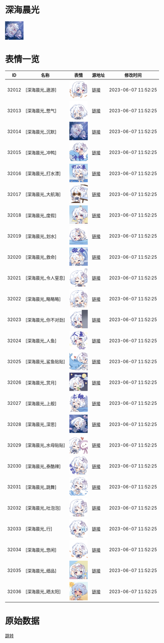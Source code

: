 # 深海晨光

<img src="./cover.png" height="60" alt="cover" />

# 表情一览

|ID|名称|表情|源地址|修改时间|
|----|----|----|----|----|
|32012|[深海晨光_遨游]|<img src="./pic/032012_%5B深海晨光_遨游%5D.png" height="60" alt="遨游"/>|[链接](https://i0.hdslb.com/bfs/emote/7e28db0987b61a5b5d5c04b05acba9fac019339c.png)|2023-06-07 11:52:25|
|32013|[深海晨光_憋气]|<img src="./pic/032013_%5B深海晨光_憋气%5D.png" height="60" alt="憋气"/>|[链接](https://i0.hdslb.com/bfs/emote/26ce49fd8f04b9b4b757d0c2e8dcb2a9f9c69b41.png)|2023-06-07 11:52:25|
|32014|[深海晨光_沉默]|<img src="./pic/032014_%5B深海晨光_沉默%5D.png" height="60" alt="沉默"/>|[链接](https://i0.hdslb.com/bfs/emote/df19097bb9caa5603caa06df23ac66de94b416d1.png)|2023-06-07 11:52:25|
|32015|[深海晨光_冲鸭]|<img src="./pic/032015_%5B深海晨光_冲鸭%5D.png" height="60" alt="冲鸭"/>|[链接](https://i0.hdslb.com/bfs/emote/489a10e3ba0b82d32053f821645db70ea0715a92.png)|2023-06-07 11:52:25|
|32016|[深海晨光_打水漂]|<img src="./pic/032016_%5B深海晨光_打水漂%5D.png" height="60" alt="打水漂"/>|[链接](https://i0.hdslb.com/bfs/emote/9c705df81c41a03667e327aec7cc431782f83b65.png)|2023-06-07 11:52:25|
|32017|[深海晨光_大航海]|<img src="./pic/032017_%5B深海晨光_大航海%5D.png" height="60" alt="大航海"/>|[链接](https://i0.hdslb.com/bfs/emote/56557e0832f01d28f44b6c9a2fd5fbebaa002b34.png)|2023-06-07 11:52:25|
|32018|[深海晨光_度假]|<img src="./pic/032018_%5B深海晨光_度假%5D.png" height="60" alt="度假"/>|[链接](https://i0.hdslb.com/bfs/emote/ad8719dc6b6fd073e6b0824db74b21475d04b7aa.png)|2023-06-07 11:52:25|
|32019|[深海晨光_划水]|<img src="./pic/032019_%5B深海晨光_划水%5D.png" height="60" alt="划水"/>|[链接](https://i0.hdslb.com/bfs/emote/9d2d5150c3f97bac06463971bbd1e65fd0202966.png)|2023-06-07 11:52:25|
|32020|[深海晨光_救命]|<img src="./pic/032020_%5B深海晨光_救命%5D.png" height="60" alt="救命"/>|[链接](https://i0.hdslb.com/bfs/emote/b9bc2b9c9b24dc11626d39debb9d8bd7ab79f572.png)|2023-06-07 11:52:25|
|32021|[深海晨光_令人窒息]|<img src="./pic/032021_%5B深海晨光_令人窒息%5D.png" height="60" alt="令人窒息"/>|[链接](https://i0.hdslb.com/bfs/emote/b014a05229ff8de9f88d6423fc90ada05f9e6036.png)|2023-06-07 11:52:25|
|32022|[深海晨光_略略略]|<img src="./pic/032022_%5B深海晨光_略略略%5D.png" height="60" alt="略略略"/>|[链接](https://i0.hdslb.com/bfs/emote/046e455af11bbc7e95e08cfc3d9e987d2a23da32.png)|2023-06-07 11:52:25|
|32023|[深海晨光_你不对劲]|<img src="./pic/032023_%5B深海晨光_你不对劲%5D.png" height="60" alt="你不对劲"/>|[链接](https://i0.hdslb.com/bfs/emote/91e59e8f40fad8707b462761c8decefb09dda158.png)|2023-06-07 11:52:25|
|32024|[深海晨光_人鱼]|<img src="./pic/032024_%5B深海晨光_人鱼%5D.png" height="60" alt="人鱼"/>|[链接](https://i0.hdslb.com/bfs/emote/3d0a5970835de8d0fda4c219c89da4e3931a0788.png)|2023-06-07 11:52:25|
|32025|[深海晨光_鲨鱼贴贴]|<img src="./pic/032025_%5B深海晨光_鲨鱼贴贴%5D.png" height="60" alt="鲨鱼贴贴"/>|[链接](https://i0.hdslb.com/bfs/emote/e0bf615b446dceec984eb3b556bb78261589e91b.png)|2023-06-07 11:52:25|
|32026|[深海晨光_赏月]|<img src="./pic/032026_%5B深海晨光_赏月%5D.png" height="60" alt="赏月"/>|[链接](https://i0.hdslb.com/bfs/emote/cfd667b8f3ece581ecbe2683c9d5de0579cc10e9.png)|2023-06-07 11:52:25|
|32027|[深海晨光_上舰]|<img src="./pic/032027_%5B深海晨光_上舰%5D.png" height="60" alt="上舰"/>|[链接](https://i0.hdslb.com/bfs/emote/813a12273250a79344ae77ce923d690714efed70.png)|2023-06-07 11:52:25|
|32028|[深海晨光_深思]|<img src="./pic/032028_%5B深海晨光_深思%5D.png" height="60" alt="深思"/>|[链接](https://i0.hdslb.com/bfs/emote/67f1a8ec11903655a07c76dda1bf74038d43f2c2.png)|2023-06-07 11:52:25|
|32029|[深海晨光_水母贴贴]|<img src="./pic/032029_%5B深海晨光_水母贴贴%5D.png" height="60" alt="水母贴贴"/>|[链接](https://i0.hdslb.com/bfs/emote/c64b23059bd5727326a6b3fb46b67e662641e084.png)|2023-06-07 11:52:25|
|32030|[深海晨光_泰酷辣]|<img src="./pic/032030_%5B深海晨光_泰酷辣%5D.png" height="60" alt="泰酷辣"/>|[链接](https://i0.hdslb.com/bfs/emote/1ddd2fff7392286f72b9b0354a017749165b6beb.png)|2023-06-07 11:52:25|
|32031|[深海晨光_跳舞]|<img src="./pic/032031_%5B深海晨光_跳舞%5D.png" height="60" alt="跳舞"/>|[链接](https://i0.hdslb.com/bfs/emote/fbdbecb590046ba54dcd15a00df0c028ea39f870.png)|2023-06-07 11:52:25|
|32032|[深海晨光_吐泡泡]|<img src="./pic/032032_%5B深海晨光_吐泡泡%5D.png" height="60" alt="吐泡泡"/>|[链接](https://i0.hdslb.com/bfs/emote/559dcd2292e721ba1867943202742fa5a6c64f9b.png)|2023-06-07 11:52:25|
|32033|[深海晨光_行]|<img src="./pic/032033_%5B深海晨光_行%5D.png" height="60" alt="行"/>|[链接](https://i0.hdslb.com/bfs/emote/d319274eba955d58aaf4e8ec463fcf270471a709.png)|2023-06-07 11:52:25|
|32034|[深海晨光_悠闲]|<img src="./pic/032034_%5B深海晨光_悠闲%5D.png" height="60" alt="悠闲"/>|[链接](https://i0.hdslb.com/bfs/emote/2363080f7ae0a03a45347497d1cb82401cc2fa0d.png)|2023-06-07 11:52:25|
|32035|[深海晨光_细品]|<img src="./pic/032035_%5B深海晨光_细品%5D.png" height="60" alt="细品"/>|[链接](https://i0.hdslb.com/bfs/emote/ed0303732eff81b1b57a29a1db5eab062fd29bed.png)|2023-06-07 11:52:25|
|32036|[深海晨光_晒太阳]|<img src="./pic/032036_%5B深海晨光_晒太阳%5D.png" height="60" alt="晒太阳"/>|[链接](https://i0.hdslb.com/bfs/emote/b184afbe9709a316a74bd1536c263d825b9df899.png)|2023-06-07 11:52:25|

# 原始数据

[跳转](./raw.json)


